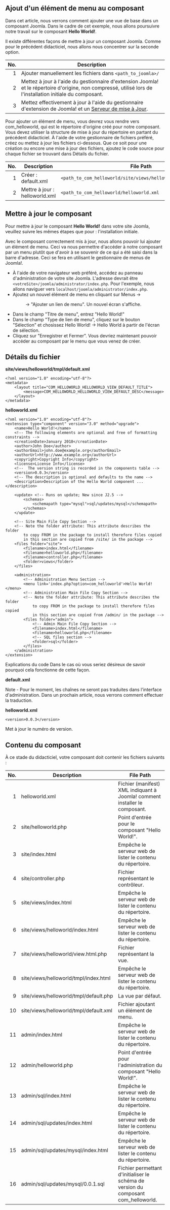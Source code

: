 ## Ajout d'un élément de menu au composant

Dans cet article, nous verrons comment ajouter une vue de base dans un composant Joomla. Dans le cadre de cet exemple, nous allons poursuivre notre travail sur le composant **Hello World!**.

Il existe différentes façons de mettre à jour un composant Joomla. Comme pour le précédent didacticiel, nous allons nous concentrer sur la seconde option.

| No. | Description                                                                                                                                                        |
| --: | ------------------------------------------------------------------------------------------------------------------------------------------------------------------ |
|   1 | Ajouter manuellement les fichiers dans `<path_to_joomla>/`                                                                                                         |
|   2 | Mettez à jour à l'aide du gestionnaire d'extension Joomla! et le répertoire d'origine, non compressé, utilisé lors de l'installation initiale du composant.        |
|   3 | Mettez effectivement à jour à l'aide du gestionnaire d'extension de Joomla! et un [Serveur de mise à Jour](https://docs.joomla.org/Deploying_an_Update_Server/fr). |

Pour ajouter un élément de menu, vous devrez vous rendre vers com_helloworld, qui est le répertoire d'origine créé pour notre composant. Vous devez utiliser la structure de mise à jour du répertoire en partant du précédent didacticiel. À l'aide de votre gestionnaire de fichiers préféré, créez ou mettez à jour les fichiers ci-dessous. Que ce soit pour une création ou encore une mise à jour des fichiers, ajoutez le code source pour chaque fichier se trouvant dans Détails du fichier.

| No. | Description                                      | File Path                                                        |
|----:|--------------------------------------------------|------------------------------------------------------------------|
|  1  | Créer : default.xml                              | `<path_to_com_helloworld/site/views/helloworld/tmpl/default.xml`  |
|  2  | Mettre à jour : helloworld.xml                   | `<path_to_com_helloworld/helloworld.xml`                        |

## Mettre à jour le composant 

Pour mettre à jour le composant **Hello World!** dans votre site Joomla, veuillez suivre les mêmes étapes que pour : l'installation initiale.

Avec le composant correctement mis à jour, nous allons pouvoir lui ajouter un élément de menu. Ceci va nous permettre d'accéder à notre composant par un menu plutôt que d'avoir à se souvenir de ce qui a été saisi dans la barre d'adresse. Ceci se fera en utilisant le gestionnaire de menus de Joomla!.

- À l'aide de votre navigateur web préféré, accédez au panneau d'administration de votre site Joomla. L'adresse devrait être `<votreSite>/joomla/administrator/index.php`. Pour l'exemple, nous allons naviguer vers `localhost/joomla/administrator/index.php`.
- Ajoutez un nouvel élément de menu en cliquant sur Menus  →  <menu existant>  →  "Ajouter un lien de menu". Un nouvel écran s'affiche.
- Dans le champ "Titre de menu", entrez "Hello World!"
- Dans le champ "Type de lien de menu", cliquez sur le bouton "Sélection" et chosissez Hello World!  →  Hello World à partir de l'écran de sélection.
- Cliquez sur "Enregistrer et Fermer".
Vous devriez maintenant pouvoir accéder au composant par le menu que vous venez de créer.

## Détails du fichier
**site/views/helloworld/tmpl/default.xml**

```
<?xml version="1.0" encoding="utf-8"?>
<metadata>
	<layout title="COM_HELLOWORLD_HELLOWORLD_VIEW_DEFAULT_TITLE">
		<message>COM_HELLOWORLD_HELLOWORLD_VIEW_DEFAULT_DESC</message>
	</layout>
</metadata>
```

**helloworld.xml**
```
<?xml version="1.0" encoding="utf-8"?>
<extension type="component" version="3.0" method="upgrade">
	<name>Hello World!</name>
	<!-- The following elements are optional and free of formatting constraints -->
	<creationDate>January 2018</creationDate>
	<author>John Doe</author>
	<authorEmail>john.doe@example.org</authorEmail>
	<authorUrl>http://www.example.org</authorUrl>
	<copyright>Copyright Info</copyright>
	<license>License Info</license>
	<!--  The version string is recorded in the components table -->
	<version>0.0.3</version>
	<!-- The description is optional and defaults to the name -->
	<description>Description of the Hello World component ...</description>

	<update> <!-- Runs on update; New since J2.5 -->
		<schemas>
			<schemapath type="mysql">sql/updates/mysql</schemapath>
		</schemas>
	</update>

	<!-- Site Main File Copy Section -->
	<!-- Note the folder attribute: This attribute describes the folder
		to copy FROM in the package to install therefore files copied
		in this section are copied from /site/ in the package -->
	<files folder="site">
		<filename>index.html</filename>
		<filename>helloworld.php</filename>
		<filename>controller.php</filename>
		<folder>views</folder>
	</files>

	<administration>
		<!-- Administration Menu Section -->
		<menu link='index.php?option=com_helloworld'>Hello World!</menu>
		<!-- Administration Main File Copy Section -->
		<!-- Note the folder attribute: This attribute describes the folder
			to copy FROM in the package to install therefore files copied
			in this section are copied from /admin/ in the package -->
		<files folder="admin">
			<!-- Admin Main File Copy Section -->
			<filename>index.html</filename>
			<filename>helloworld.php</filename>
			<!-- SQL files section -->
			<folder>sql</folder>
		</files>
	</administration>
</extension>
```

Explications du code
Dans le cas où vous seriez désireux de savoir pourquoi cela fonctionne de cette façon.

**default.xml**

Note - Pour le moment, les chaînes ne seront pas traduites dans l'interface d'administration. Dans un prochain article, nous verrons comment effectuer la traduction.

**helloworld.xml**
```
<version>0.0.3</version>
```
Met à jour le numéro de version.

## Contenu du composant
À ce stade du didacticiel, votre composant doit contenir les fichiers suivants :

| No. | Description                                      | File Path                                                        |
|----:|--------------------------------------------------|------------------------------------------------------------------|
|  1  | helloworld.xml                                   | Fichier (manifest) XML indiquant à Joomla! comment installer le composant. |
|  2  | site/helloworld.php                              | Point d'entrée pour le composant "Hello World!".               |
|  3  | site/index.html                                  | Empêche le serveur web de lister le contenu du répertoire.    |
|  4  | site/controller.php                              | Fichier représentant le contrôleur.                            |
|  5  | site/views/index.html                            | Empêche le serveur web de lister le contenu du répertoire.    |
|  6  | site/views/helloworld/index.html                 | Empêche le serveur web de lister le contenu du répertoire.    |
|  7  | site/views/helloworld/view.html.php              | Fichier représentant la vue.                                   |
|  8  | site/views/helloworld/tmpl/index.html            | Empêche le serveur web de lister le contenu du répertoire.    |
|  9  | site/views/helloworld/tmpl/default.php           | La vue par défaut.                                            |
| 10  | site/views/helloworld/tmpl/default.xml           | Fichier ajoutant un élément de menu.                          |
| 11  | admin/index.html                                 | Empêche le serveur web de lister le contenu du répertoire.    |
| 12  | admin/helloworld.php                             | Point d'entrée pour l'administration du composant "Hello World!". |
| 13  | admin/sql/index.html                             | Empêche le serveur web de lister le contenu du répertoire.    |
| 14  | admin/sql/updates/index.html                     | Empêche le serveur web de lister le contenu du répertoire.    |
| 15  | admin/sql/updates/mysql/index.html               | Empêche le serveur web de lister le contenu du répertoire.    |
| 16  | admin/sql/updates/mysql/0.0.1.sql               | Fichier permettant d'initialiser le schéma de version du composant com_helloworld. |

